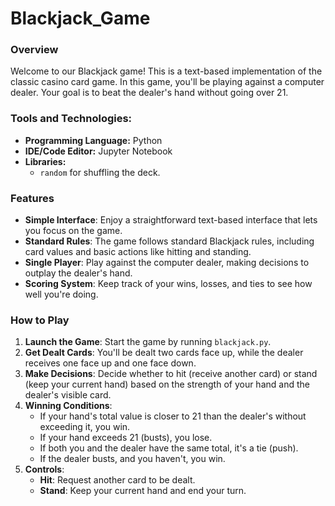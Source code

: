 # Blackjack_Game

### Overview
Welcome to our Blackjack game! This is a text-based implementation of the classic casino card game. In this game, you'll be playing against a computer dealer. Your goal is to beat the dealer's hand without going over 21.

### Tools and Technologies:

- **Programming Language:** Python
- **IDE/Code Editor:** Jupyter Notebook
- **Libraries:**
  - `random` for shuffling the deck.

### Features
- **Simple Interface**: Enjoy a straightforward text-based interface that lets you focus on the game.
- **Standard Rules**: The game follows standard Blackjack rules, including card values and basic actions like hitting and standing.
- **Single Player**: Play against the computer dealer, making decisions to outplay the dealer's hand.
- **Scoring System**: Keep track of your wins, losses, and ties to see how well you're doing.

### How to Play
1. **Launch the Game**: Start the game by running `blackjack.py`.
2. **Get Dealt Cards**: You'll be dealt two cards face up, while the dealer receives one face up and one face down.
3. **Make Decisions**: Decide whether to hit (receive another card) or stand (keep your current hand) based on the strength of your hand and the dealer's visible card.
4. **Winning Conditions**:
   - If your hand's total value is closer to 21 than the dealer's without exceeding it, you win.
   - If your hand exceeds 21 (busts), you lose.
   - If both you and the dealer have the same total, it's a tie (push).
   - If the dealer busts, and you haven't, you win.
5. **Controls**:
   - **Hit**: Request another card to be dealt.
   - **Stand**: Keep your current hand and end your turn.
